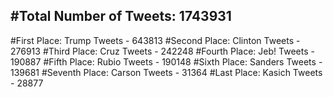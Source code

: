 #Total Number of Tweets: 1743931 
---
#First Place: Trump Tweets - 643813
#Second Place: Clinton Tweets - 276913
#Third Place: Cruz Tweets - 242248
#Fourth Place: Jeb! Tweets - 190887
#Fifth Place: Rubio Tweets - 190148
#Sixth Place: Sanders Tweets - 139681
#Seventh Place: Carson Tweets - 31364
#Last Place: Kasich Tweets - 28877
